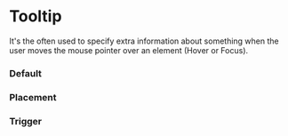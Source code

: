# Tooltip
It's the often used to specify extra information about something when the user moves the mouse pointer over an element (Hover or Focus).

<Playground />

<Usage />

<Api />

<Examples />

### Default
<Example value="default" />

### Placement
<Example value="placement" />

### Trigger
<Example value="trigger" />